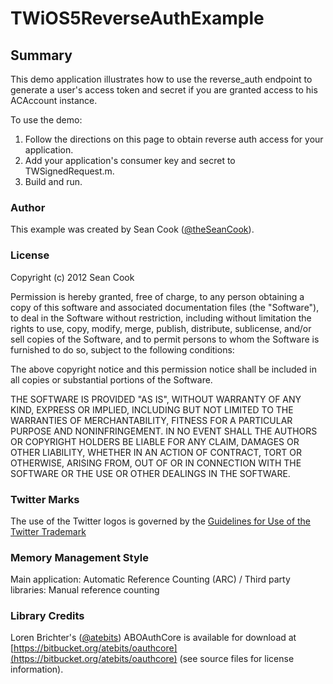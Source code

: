#	TWiOS5ReverseAuthExample #
##	Summary ##
This demo application illustrates how to use the reverse_auth endpoint to generate a user's access token and secret if you are granted access to his ACAccount instance.

To use the demo:

1. Follow the directions on this page to obtain reverse auth access for your application.
2. Add your application's consumer key and secret to TWSignedRequest.m.
3. Build and run.

###  Author ###
This example was created by Sean Cook ([@theSeanCook](http://twitter.com/theSeanCook)).
###  License ###
Copyright (c) 2012 Sean Cook

Permission is hereby granted, free of charge, to any person obtaining a copy of this software and associated documentation files (the "Software"), to deal in the Software without restriction, including without limitation the rights to use, copy, modify, merge, publish, distribute, sublicense, and/or sell copies of the Software, and to permit persons to whom the Software is furnished to do so, subject to the following conditions:

The above copyright notice and this permission notice shall be included in all copies or substantial portions of the Software.

THE SOFTWARE IS PROVIDED "AS IS", WITHOUT WARRANTY OF ANY KIND, EXPRESS OR IMPLIED, INCLUDING BUT NOT LIMITED TO THE WARRANTIES OF MERCHANTABILITY, FITNESS FOR A PARTICULAR PURPOSE AND NONINFRINGEMENT. IN NO EVENT SHALL THE AUTHORS OR COPYRIGHT HOLDERS BE LIABLE FOR ANY CLAIM, DAMAGES OR OTHER LIABILITY, WHETHER IN AN ACTION OF CONTRACT, TORT OR OTHERWISE, ARISING FROM, OUT OF OR IN CONNECTION WITH THE SOFTWARE OR THE USE OR OTHER DEALINGS IN THE SOFTWARE.

### Twitter Marks ###
The use of the Twitter logos is governed by the [Guidelines for Use of the Twitter Trademark](https://support.twitter.com/articles/77641-guidelines-for-use-of-the-twitter-trademark)
### Memory Management Style ###
Main application:  Automatic Reference Counting (ARC) / Third party libraries: Manual reference counting
### Library Credits ###
Loren Brichter's ([@atebits](http://twitter.com/atebits)) ABOAuthCore is available for download at [https://bitbucket.org/atebits/oauthcore](https://bitbucket.org/atebits/oauthcore) (see source files for license information).